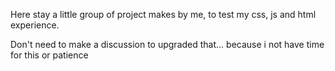 Here stay a little group of project makes by me, to test my css, js and html experience.




Don't need to make a discussion to upgraded that... because i not have time for this or patience
